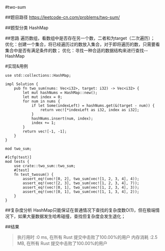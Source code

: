 #two-sum

##题目路径
https://leetcode-cn.com/problems/two-sum/

##题型分类
HashMap

##思路
遍历数组，看数组中是否存在另一个数，二者和为target（二次遍历）；
优化：创建一个集合，将已经遍历过的数放入集合，对于即将遍历的数，只需要看集合中是否有满足条件的数；
优化：寻找一种合适的数据结构来进行查找--HashMap

#实现&用例
```
use std::collections::HashMap;

impl Solution {
    pub fn two_sum(nums: Vec<i32>, target: i32) -> Vec<i32> {
        let mut hashNums = HashMap::new();
        let mut index = 0;
        for num in nums {
            if let Some(indexLeft) = hashNums.get(&(target - num)) {
                return vec![*indexLeft as i32, index as i32];
            }
            hashNums.insert(num, index);
            index += 1;
        }
        return vec![-1, -1];
    }
}
```

```
mod two_sum;

#[cfg(test)]
mod tests {
    use crate::two_sum::two_sum;
    #[test]
    fn test_twosum() {
        assert_eq!(vec![0, 2], two_sum(vec![1, 2, 3, 4], 4));
        assert_eq!(vec![2, 3], two_sum(vec![1, 2, 3, 4], 7));
        assert_eq!(vec![0, 1], two_sum(vec![1, 2, 3, 4], 3));
        assert_eq!(vec![0, 1], two_sum(vec![1, 1, 3, 4], 2));
    }
}

```

##复杂度分析
HashMap只能保证在普通情况下查找的复杂度数O(1)，但在极端情况下，如果大量数据发生哈希碰撞，查找但复杂度会发生退化；


##结果
>执行用时 :0 ms, 在所有 Rust 提交中击败了100.00%的用户
内存消耗 :2.5 MB, 在所有 Rust 提交中击败了100.00%的用户